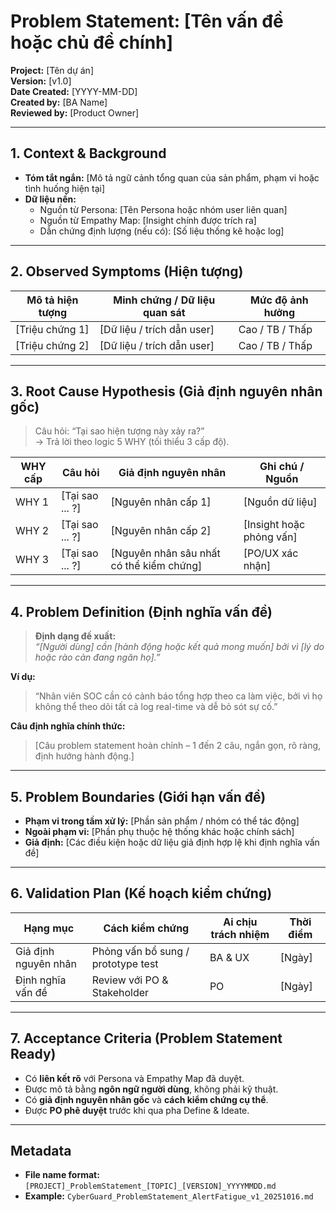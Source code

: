 # Problem Statement: [Tên vấn đề hoặc chủ đề chính]

**Project:** [Tên dự án]  
**Version:** [v1.0]  
**Date Created:** [YYYY-MM-DD]  
**Created by:** [BA Name]  
**Reviewed by:** [Product Owner]  

---

## 1. Context & Background
- **Tóm tắt ngắn:** [Mô tả ngữ cảnh tổng quan của sản phẩm, phạm vi hoặc tình huống hiện tại]  
- **Dữ liệu nền:**  
  - Nguồn từ Persona: [Tên Persona hoặc nhóm user liên quan]  
  - Nguồn từ Empathy Map: [Insight chính được trích ra]  
  - Dẫn chứng định lượng (nếu có): [Số liệu thống kê hoặc log]

---

## 2. Observed Symptoms (Hiện tượng)
| Mô tả hiện tượng | Minh chứng / Dữ liệu quan sát | Mức độ ảnh hưởng |
|------------------|--------------------------------|------------------|
| [Triệu chứng 1] | [Dữ liệu / trích dẫn user] | Cao / TB / Thấp |
| [Triệu chứng 2] | [Dữ liệu / trích dẫn user] | Cao / TB / Thấp |

---

## 3. Root Cause Hypothesis (Giả định nguyên nhân gốc)
> Câu hỏi: “Tại sao hiện tượng này xảy ra?”  
> → Trả lời theo logic 5 WHY (tối thiểu 3 cấp độ).

| WHY cấp | Câu hỏi | Giả định nguyên nhân | Ghi chú / Nguồn |
|----------|----------|----------------------|-----------------|
| WHY 1 | [Tại sao ... ?] | [Nguyên nhân cấp 1] | [Nguồn dữ liệu] |
| WHY 2 | [Tại sao ... ?] | [Nguyên nhân cấp 2] | [Insight hoặc phỏng vấn] |
| WHY 3 | [Tại sao ... ?] | [Nguyên nhân sâu nhất có thể kiểm chứng] | [PO/UX xác nhận] |

---

## 4. Problem Definition (Định nghĩa vấn đề)
> **Định dạng đề xuất:**  
> *“[Người dùng] cần [hành động hoặc kết quả mong muốn] bởi vì [lý do hoặc rào cản đang ngăn họ].”*

**Ví dụ:**  
> “Nhân viên SOC cần có cảnh báo tổng hợp theo ca làm việc, bởi vì họ không thể theo dõi tất cả log real-time và dễ bỏ sót sự cố.”  

**Câu định nghĩa chính thức:**  
> [Câu problem statement hoàn chỉnh – 1 đến 2 câu, ngắn gọn, rõ ràng, định hướng hành động.]

---

## 5. Problem Boundaries (Giới hạn vấn đề)
- **Phạm vi trong tầm xử lý:** [Phần sản phẩm / nhóm có thể tác động]  
- **Ngoài phạm vi:** [Phần phụ thuộc hệ thống khác hoặc chính sách]  
- **Giả định:** [Các điều kiện hoặc dữ liệu giả định hợp lệ khi định nghĩa vấn đề]  

---

## 6. Validation Plan (Kế hoạch kiểm chứng)
| Hạng mục | Cách kiểm chứng | Ai chịu trách nhiệm | Thời điểm |
|-----------|-----------------|----------------------|------------|
| Giả định nguyên nhân | Phỏng vấn bổ sung / prototype test | BA & UX | [Ngày] |
| Định nghĩa vấn đề | Review với PO & Stakeholder | PO | [Ngày] |

---

## 7. Acceptance Criteria (Problem Statement Ready)
- Có **liên kết rõ** với Persona và Empathy Map đã duyệt.  
- Được mô tả bằng **ngôn ngữ người dùng**, không phải kỹ thuật.  
- Có **giả định nguyên nhân gốc** và **cách kiểm chứng cụ thể**.  
- Được **PO phê duyệt** trước khi qua pha Define & Ideate.

---

## Metadata
- **File name format:** `[PROJECT]_ProblemStatement_[TOPIC]_[VERSION]_YYYYMMDD.md`  
- **Example:** `CyberGuard_ProblemStatement_AlertFatigue_v1_20251016.md`

